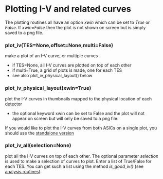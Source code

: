 # Plotting I-V and related curves
The plotting routines all have an option _xwin_ which can be set to _True_ or _False_.  If _xwin=False_ then the plot is not shown on screen but is simply saved to a png file.

### plot_iv(TES=None,offset=None,multi=False)
make a plot of an I-V curve, or multiple curves
 - if TES=None, all I-V curves are plotted on top of each other
 - if multi=True, a grid of plots is made, one for each TES
 - see also plot_iv_physical_layout() below

### plot_iv_physical_layout(xwin=True)
plot the I-V curves in thumbnails mapped to the physical location of each detector
 * the optional keyword xwin can be set to False and the plot will not appear on screen but will only be saved to a png file.

If you would like to plot the I-V curves from both ASICs on a single plot, you should use the [standalone version](/satorchi/pystudio/wiki/plot_physical_layout)

### plot_iv_all(selection=None)
plot all the I-V curves on top of each other.  The optional parameter *selection* is used to make a selection of curves to plot. Enter a list of True/False for each TES.  You can get such a list using the method *is_good_iv()* (see [analysis routines](/satorchi/pystudio/wiki/Data-analysis)).


